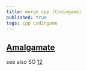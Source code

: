 ```yaml
---
title: merge cpp (Codingame)
published: true
tags: cpp codingame
---
```

## [Amalgamate](https://github.com/vinniefalco/Amalgamate/)
see also SO [1](https://stackoverflow.com/questions/2719311/tool-to-create-an-amalgamation-combine-all-source-files-of-a-library-into-one-fo)[2](https://stackoverflow.com/questions/5995773/merge-c-files-into-a-single-source-file)
